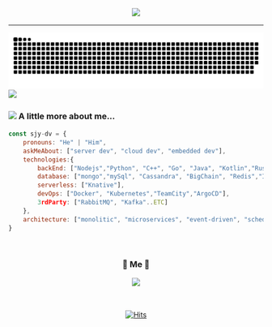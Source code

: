<p align="center">
  <img src="https://miro.medium.com/max/2048/1*OohqW5DGh9CQS4hLY5FXzA.png" height="230"/>
</p>
<hr/>

<div align="center">
  <img  src="https://github.com/1999AZZAR/1999AZZAR/blob/main/resources/img/grid-snake.svg"
       alt="snake" />
</div>



<img src="https://user-images.githubusercontent.com/73097560/115834477-dbab4500-a447-11eb-908a-139a6edaec5c.gif">
  
### <img src="https://media.giphy.com/media/VgCDAzcKvsR6OM0uWg/giphy.gif" width="50"> A little more about me...  

```javascript
const sjy-dv = {
    pronouns: "He" | "Him",
    askMeAbout: ["server dev", "cloud dev", "embedded dev"],
    technologies:{
        backEnd: ["Nodejs","Python", "C++", "Go", "Java", "Kotlin","Rust","Lua","Shell"],
        database: ["mongo","mySql", "Cassandra", "BigChain", "Redis","InfluxDB"],
        serverless: ["Knative"],
        devOps: ["Docker", "Kubernetes","TeamCity","ArgoCD"],
        3rdParty: ["RabbitMQ", "Kafka"..ETC]
    },
    architecture: ["monolitic", "microservices", "event-driven", "scheduler"],
}
```
<div align="center">
  
<br>
<h3 align="center">🔩 Me 🔩</h3>
<p align="center">
    <a href="mailto:kn2414e@gmail.com"><img src="https://img.shields.io/badge/Gmail-d14836?style=flat-square&logo=Gmail&logoColor=white&link=kn2414e@gmail.com"/></a>
</p>
<br>

<p>
 </p>


[![Hits](https://hits.seeyoufarm.com/api/count/incr/badge.svg?url=https%3A%2F%2Fgithub.com%2Fsjy-dv&count_bg=%233D71C8&title_bg=%23555555&icon=tencentqq.svg&icon_color=%23E7E7E7&title=watches&edge_flat=true)](https://hits.seeyoufarm.com)


